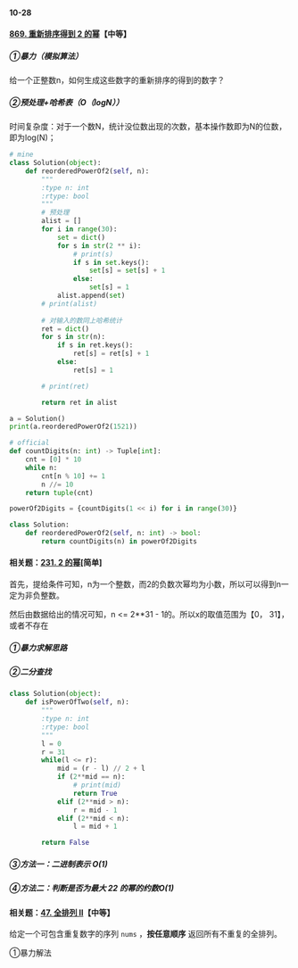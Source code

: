 #### 10-28 

#### [869. 重新排序得到 2 的幂](https://leetcode-cn.com/problems/reordered-power-of-2/)【中等】

##### ①暴力（模拟算法）

给一个正整数n，如何生成这些数字的重新排序的得到的数字？

##### ②预处理+哈希表（O（logN））

时间复杂度：对于一个数N，统计没位数出现的次数，基本操作数即为N的位数，即为log(N)；

```python
# mine
class Solution(object):
    def reorderedPowerOf2(self, n):
        """
        :type n: int
        :rtype: bool
        """
        # 预处理
        alist = []
        for i in range(30):
            set = dict()
            for s in str(2 ** i):
                # print(s)
                if s in set.keys():
                    set[s] = set[s] + 1
                else:
                    set[s] = 1
            alist.append(set)
        # print(alist)
		
        # 对输入的数同上哈希统计
        ret = dict()
        for s in str(n):
            if s in ret.keys():
                ret[s] = ret[s] + 1
            else:
                ret[s] = 1

        # print(ret)

        return ret in alist

a = Solution()
print(a.reorderedPowerOf2(1521))

# official 
def countDigits(n: int) -> Tuple[int]:
    cnt = [0] * 10
    while n:
        cnt[n % 10] += 1
        n //= 10
    return tuple(cnt)

powerOf2Digits = {countDigits(1 << i) for i in range(30)}

class Solution:
    def reorderedPowerOf2(self, n: int) -> bool:
        return countDigits(n) in powerOf2Digits
```

#### 相关题：[231. 2 的幂](https://leetcode-cn.com/problems/power-of-two/)[简单]

首先，提给条件可知，n为一个整数，而2的负数次幂均为小数，所以可以得到n一定为非负整数。

然后由数据给出的情况可知，n <= 2**31 - 1的。所以x的取值范围为【0， 31】，或者不存在



##### ①暴力求解思路

##### ②二分查找

```python
class Solution(object):
    def isPowerOfTwo(self, n):
        """
        :type n: int
        :rtype: bool
        """
        l = 0
        r = 31
        while(l <= r):
            mid = (r - l) // 2 + l
            if (2**mid == n):
                # print(mid)
                return True
            elif (2**mid > n):
                r = mid - 1
            elif (2**mid < n):
                l = mid + 1

        return False
```

##### ③方法一：二进制表示 O(1)

##### ④方法二：判断是否为最大 22 的幂的约数O(1)

#### 相关题：[47. 全排列 II](https://leetcode-cn.com/problems/permutations-ii/)【中等】

给定一个可包含重复数字的序列 `nums` ，**按任意顺序** 返回所有不重复的全排列。

①暴力解法

